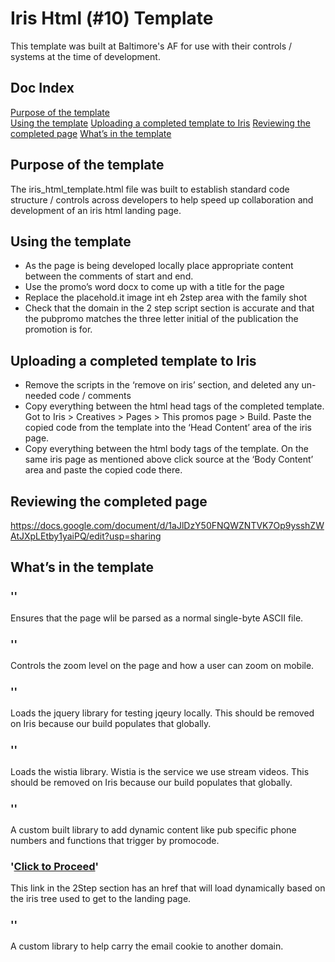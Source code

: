 # Iris Html (#10) Template
This template was built at Baltimore's AF for use with their controls / systems at the time of development.  

## Doc Index
[Purpose of the template](#purpose)  
[Using the template](#Using)
[Uploading a completed template to Iris](#Uploading)
[Reviewing the completed page](#Review)
[What’s in the template](#Contents)


## <a id="purpose" name="purpose">Purpose of the template</a>
 The iris_html_template.html file was built to establish standard code structure / controls across developers to help speed up collaboration and development of an iris html landing page.

##  <a id="Using" name="Using">Using the template</a>
*	As the page is being developed locally place appropriate content between the comments of start and end.
*	Use the promo’s word docx to come up with a title for the page
*	Replace the placehold.it image int eh 2step area with the family shot
*	Check that the domain in the 2 step script section is accurate and that the pubpromo matches the three letter initial of the publication the promotion is for. 

## <a id="Uploading" name="Uploading">Uploading a completed template to Iris</a>
*	Remove the scripts in the ‘remove on iris’ section, and deleted any un-needed code / comments
*	Copy everything between the html head tags of the completed template. Got to Iris > Creatives > Pages > This promos page > Build. Paste the copied code from the template into the ‘Head Content’ area of the iris page. 
*	Copy everything between the html body tags of the template. On the same iris page as mentioned above click source at the ‘Body Content’ area and paste the copied code there. 

## <a id="Review" name="Review">Reviewing the completed page</a>
https://docs.google.com/document/d/1aJlDzY50FNQWZNTVK7Op9ysshZWAtJXpLEtby1yaiPQ/edit?usp=sharing

## <a id="Contents" name="Contents">What’s in the template</a>

### '<meta charset="utf-8" />'
Ensures that the page wlil be parsed as a normal single-byte ASCII file.

### '<meta name="viewport" content="width=device-width, initial-scale=1">'
Controls the zoom level on the page and how a user can zoom on mobile. 

### '<script src="https://ajax.googleapis.com/ajax/libs/jquery/1.12.4/jquery.min.js"></script>'
Loads the jquery library for testing jqeury locally. This should be removed on Iris because our build populates that globally. 

### '<script src="https://fast.wistia.com/assets/external/E-v1.js" async></script>'
Loads the wistia library. Wistia is the service we use stream videos. This should be removed on Iris because our build populates that globally. 

### '<script src="https://d13p2xj50zkyqm.cloudfront.net/scripts/promo_function.js"></script>'
A custom built library to add dynamic content like pub specific phone numbers and functions that trigger by promocode.

### '<a class="clickPop_2" href="#ORDER_FORM_LINK#" target="_blank">Click to Proceed</a>'
This link in the 2Step section has an href that will load dynamically based on the iris tree used to get to the landing page. 

### '<script src="https://d2fdrq23ypws1n.cloudfront.net/reports/LFW/Turapur_0615/Turapitcher_0715/2step.js"></script>'

A custom library to help carry the email cookie to another domain. 


